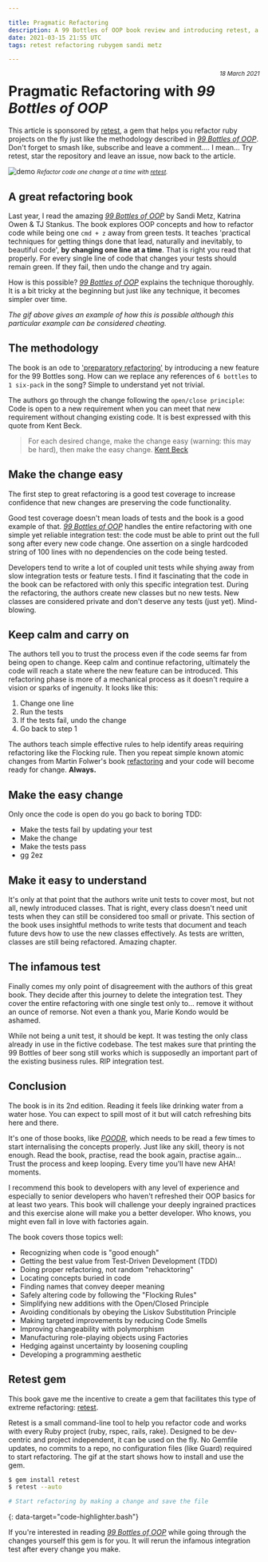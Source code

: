 ```yaml
---

title: Pragmatic Refactoring 
description: A 99 Bottles of OOP book review and introducing retest, a gem to help you refactor code on the fly.
date: 2021-03-15 21:55 UTC
tags: retest refactoring rubygem sandi metz

---
```


[book]: https://sandimetz.com/99bottles
[retest]: https://github.com/AlexB52/retest

<small style="float:right;"> _18 March 2021_ </small>

# Pragmatic Refactoring with _99 Bottles of OOP_

This article is sponsored by [retest][retest], a gem that helps you refactor ruby projects on the fly just like the methodology described in _[99 Bottles of OOP][book]_. Don't forget to smash like, subscribe and leave a comment.... I mean... Try retest, star the repository and leave an issue, now back to the article.

![demo](https://alexbarret.com/images/external/retest-demo-26bcad04.gif)
<small class="d-block text-center"><i>Refactor code one change at a time with [retest][retest].</i></small>

## A great refactoring book

Last year, I read the amazing _[99 Bottles of OOP][book]_ by Sandi Metz, Katrina Owen & TJ Stankus. The book explores OOP concepts and how to refactor code while being one `cmd + z` away from green tests. It teaches 'practical techniques for getting things done that lead, naturally and inevitably, to beautiful code', **by changing one line at a time**. That is right you read that properly. For every single line of code that changes your tests should remain green. If they fail, then undo the change and try again.

How is this possible? _[99 Bottles of OOP](book)_ explains the technique thoroughly. It is a bit tricky at the beginning but just like any technique, it becomes simpler over time. 

_The gif above gives an example of how this is possible although this particular example can be considered cheating._

## The methodology

The book is an ode to ['preparatory refactoring'](https://martinfowler.com/articles/preparatory-refactoring-example.html) by introducing a new feature for the 99 Bottles song. How can we replace any references of `6 bottles` to `1 six-pack` in the song? Simple to understand yet not trivial.

The authors go through the change following the `open/close principle`: Code is open to a new requirement when you can meet that new requirement without changing existing code. It is best expressed with this quote from Kent Beck.

> For each desired change, make the change easy (warning: this may be hard), then make the easy change. [Kent Beck](https://twitter.com/KentBeck/status/250733358307500032?s=20)


## Make the change easy

The first step to great refactoring is a good test coverage to increase confidence that new changes are preserving the code functionality. 

Good test coverage doesn't mean loads of tests and the book is a good example of that. _[99 Bottles of OOP](book)_ handles the entire refactoring with one simple yet reliable integration test: the code must be able to print out the full song after every new code change. One assertion on a single hardcoded string of 100 lines with no dependencies on the code being tested.

Developers tend to write a lot of coupled unit tests while shying away from slow integration tests or feature tests. I find it fascinating that the code in the book can be refactored with only this specific integration test. During the refactoring, the authors create new classes but no new tests. New classes are considered private and don't deserve any tests (just yet). Mind-blowing.

## Keep calm and carry on

The authors tell you to trust the process even if the code seems far from being open to change. Keep calm and continue refactoring, ultimately the code will reach a state where the new feature can be introduced. This refactoring phase is more of a mechanical process as it doesn't require a vision or sparks of ingenuity. It looks like this:

1. Change one line
2. Run the tests
3. If the tests fail, undo the change
4. Go back to step 1

The authors teach simple effective rules to help identify areas requiring refactoring like the Flocking rule. Then you repeat simple known atomic changes from Martin Folwer's book [refactoring](https://www.refactoring.com/) and your code will become ready for change. **Always.**

## Make the easy change

Only once the code is open do you go back to boring TDD:

* Make the tests fail by updating your test
* Make the change
* Make the tests pass
* gg 2ez

## Make it easy to understand

It's only at that point that the authors write unit tests to cover most, but not all, newly introduced classes. That is right, every class doesn't need unit tests when they can still be considered too small or private. This section of the book uses insightful methods to write tests that document and teach future devs how to use the new classes effectively. As tests are written, classes are still being refactored. Amazing chapter.

## The infamous test

Finally comes my only point of disagreement with the authors of this great book. They decide after this journey to delete the integration test. They cover the entire refactoring with one single test only to... remove it without an ounce of remorse. Not even a thank you, Marie Kondo would be ashamed.

While not being a unit test, it should be kept. It was testing the only class already in use in the fictive codebase. The test makes sure that printing the 99 Bottles of beer song still works which is supposedly an important part of the existing business rules. RIP integration test. 

## Conclusion

The book is in its 2nd edition. Reading it feels like drinking water from a water hose. You can expect to spill most of it but will catch refreshing bits here and there.

It's one of those books, like _[POODR](https://www.poodr.com/)_, which needs to be read a few times to start internalising the concepts properly. Just like any skill, theory is not enough. Read the book, practise, read the book again, practise again… Trust the process and keep looping. Every time you'll have new AHA! moments.

I recommend this book to developers with any level of experience and especially to senior developers who haven't refreshed their OOP basics for at least two years. This book will challenge your deeply ingrained practices and this exercise alone will make you a better developer. Who knows, you might even fall in love with factories again.

The book covers those topics well:

* Recognizing when code is "good enough"
* Getting the best value from Test-Driven Development (TDD)
* Doing proper refactoring, not random "rehacktoring"
* Locating concepts buried in code
* Finding names that convey deeper meaning
* Safely altering code by following the "Flocking Rules"
* Simplifying new additions with the Open/Closed Principle
* Avoiding conditionals by obeying the Liskov Substitution Principle
* Making targeted improvements by reducing Code Smells
* Improving changeability with polymorphism
* Manufacturing role-playing objects using Factories
* Hedging against uncertainty by loosening coupling
* Developing a programming aesthetic

## Retest gem

This book gave me the incentive to create a gem that facilitates this type of extreme refactoring: [retest][retest].

Retest is a small command-line tool to help you refactor code and works with every Ruby project (ruby, rspec, rails, rake). Designed to be dev-centric and project independent, it can be used on the fly. No Gemfile updates, no commits to a repo, no configuration files (like Guard) required to start refactoring. The gif at the start shows how to install and use the gem. 

~~~bash
$ gem install retest
$ retest --auto

# Start refactoring by making a change and save the file
~~~
{: data-target="code-highlighter.bash"}

If you're interested in reading _[99 Bottles of OOP][book]_ while going through the changes yourself this gem is for you. It will rerun the infamous integration test after every change you make.
